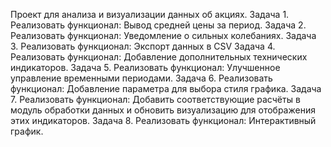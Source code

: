 Проект для анализа и визуализации данных об акциях.
Задача 1.
Реализовать функционал: Вывод средней цены за период.
Задача 2.
Реализовать функционал: Уведомление о сильных колебаниях.
Задача 3.
Реализовать функционал: Экспорт данных в CSV
Задача 4.
Реализовать функционал: Добавление дополнительных технических индикаторов.
Задача 5.
Реализовать функционал: Улучшенное управление временными периодами.
Задача 6.
Реализовать функционал: Добавление параметра для выбора стиля графика.
Задача 7.
Реализовать функционал: Добавить соответствующие расчёты в модуль обработки данных и обновить визуализацию для отображения этих индикаторов.
Задача 8.
Реализовать функционал: Интерактивный график.

